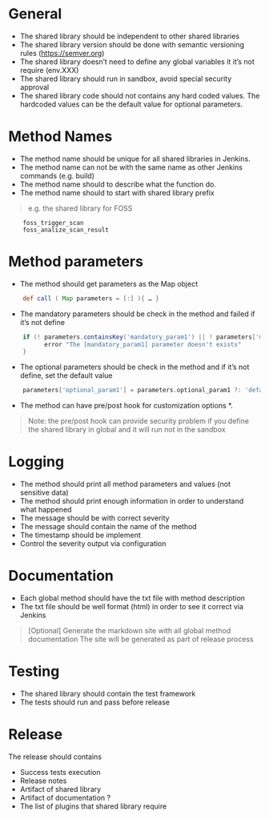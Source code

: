 # General
* The shared library should be independent to other shared libraries
* The shared library version should be done with semantic versioning rules (https://semver.org) 
* The shared library doesn’t need to define any global variables it it’s not require (env.XXX)
* The shared library should run in sandbox, avoid special security approval
* The shared library code should not contains any hard coded values. The hardcoded values can be the default value for optional parameters.

# Method Names
* The method name should be unique for all shared libraries in Jenkins.
* The method name can not be with the same name as other Jenkins commands (e.g. build)
* The method name should to describe what the function do.
* The method name should to start with shared library prefix
>e.g. the shared library for FOSS
```
    foss_trigger_scan
    foss_analize_scan_result
```
# Method parameters
* The method should get parameters as the Map object
```groovy 
    def call ( Map parameters = [:] ){ … }
```
* The mandatory parameters should be check in the method and failed if it’s not define
```groovy
    if (! parameters.containsKey('mandatory_param1') || ! parameters['mandatory_param1']) {
          error "The [mandatory_param1] parameter doesn't exists" 
    }
```
* The optional parameters should be check in the method and if it’s not define, set the default value
```groovy
    parameters['optional_param1'] = parameters.optional_param1 ?: 'default value’
```
* The method can have pre/post hook for customization options *.

> Note: the pre/post hook can provide security problem if you define the shared library in global and it will run not in the sandbox

# Logging
* The method should print all method parameters and values (not sensitive data)
* The method should print enough information in order to understand what happened
* The message should be with correct severity
* The message should contain the name of the method
* The timestamp should be implement
* Control the severity output via configuration

# Documentation
* Each global method should have the txt file with method description
* The txt file should be well format (html) in order to see it correct via Jenkins
>[Optional]
	Generate the markdown site with all global method documentation
	The site will be generated as part of release process

# Testing
* The shared library should contain the test framework
* The tests should run and pass before release

# Release
The release should contains
* Success tests execution
* Release notes
* Artifact of shared library
* Artifact of documentation ?
* The list of plugins that shared library require

